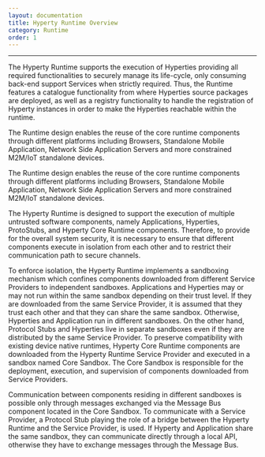 ```yaml
---
layout: documentation
title: Hyperty Runtime Overview
category: Runtime
order: 1
---
```


--------------------


The Hyperty Runtime supports the execution of Hyperties providing all required functionalities to securely manage its life-cycle, only consuming back-end support Services when strictly required.
Thus, the Runtime features a catalogue functionality from where Hyperties source packages are deployed, as well as a registry functionality to handle the registration of Hyperty instances in order to make the Hyperties reachable within the runtime.

The Runtime design enables the reuse of the core runtime components through different platforms including Browsers, Standalone Mobile Application, Network Side Application Servers and more constrained M2M/IoT standalone devices.

The Runtime design enables the reuse of the core runtime components through different platforms including Browsers, Standalone Mobile Application, Network Side Application Servers and more constrained M2M/IoT standalone devices.

The Hyperty Runtime is designed to support the execution of multiple untrusted software components, namely Applications, Hyperties, ProtoStubs, and Hyperty Core Runtime components.
Therefore, to provide for the overall system security, it is necessary to ensure that different components execute in isolation from each other and to restrict their communication path to secure channels.

To enforce isolation, the Hyperty Runtime implements a sandboxing mechanism which confines components downloaded from different Service Providers to independent sandboxes.
Applications and Hyperties may or may not run within the same sandbox depending on their trust level.
If they are downloaded from the same Service Provider, it is assumed that they trust each other and that they can share the same sandbox.
Otherwise, Hyperties and Application run in different sandboxes.
On the other hand, Protocol Stubs and Hyperties live in separate sandboxes even if they are distributed by the same Service Provider.
To preserve compatibility with existing device native runtimes, Hyperty Core Runtime components are downloaded from the Hyperty Runtime Service Provider and executed in a sandbox named Core Sandbox.
The Core Sandbox is responsible for the deployment, execution, and supervision of components downloaded from Service Providers.

Communication between components residing in different sandboxes is possible only through messages exchanged via the Message Bus component located in the Core Sandbox.
To communicate with a Service Provider, a Protocol Stub playing the role of a bridge between the Hyperty Runtime and the Service Provider, is used.
If Hyperty and Application share the same sandbox, they can communicate directly through a local API, otherwise they have to exchange messages through the Message Bus.
